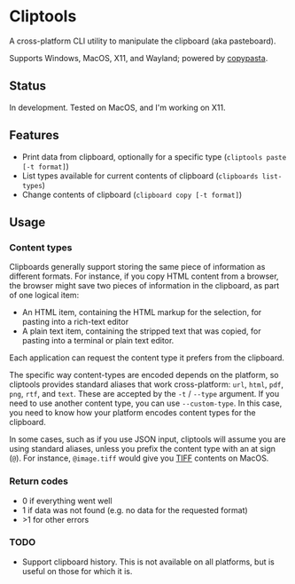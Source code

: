 # Cliptools

A cross-platform CLI utility to manipulate the clipboard (aka pasteboard).

Supports Windows, MacOS, X11, and Wayland; powered by [copypasta](https://github.com/alacritty/copypasta).

## Status

In development. Tested on MacOS, and I'm working on X11.

## Features

 - Print data from clipboard, optionally for a specific type (`cliptools paste [-t format]`)
 - List types available for current contents of clipboard (`clipboards list-types`)
 - Change contents of clipboard (`clipboard copy [-t format]`)

## Usage

### Content types

Clipboards generally support storing the same piece of information as different formats. For instance,
if you copy HTML content from a browser, the browser might save two pieces of information in the
clipboard, as part of one logical item:
 - An HTML item, containing the HTML markup for the selection, for pasting into a rich-text editor
 - A plain text item, containing the stripped text that was copied, for pasting into a terminal
   or plain text editor.

Each application can request the content type it prefers from the clipboard.

The specific way content-types are encoded depends on the platform, so cliptools provides standard
aliases that work cross-platform: `url`, `html`, `pdf`, `png`, `rtf`, and `text`. These are accepted
by the `-t` / `--type` argument. If you need to use another content type, you can use `--custom-type`.
In this case, you need to know how your platform encodes content types for the clipboard.

In some cases, such as if you use JSON input, cliptools will assume you are using standard aliases,
unless you prefix the content type with an at sign (`@`). For instance, `@image.tiff` would
give you [TIFF](https://en.wikipedia.org/wiki/TIFF) contents on MacOS.

### Return codes

 - 0 if everything went well
 - 1 if data was not found (e.g. no data for the requested format)
 - \>1 for other errors

### TODO

 - Support clipboard history. This is not available on all platforms, but is useful on those for which it is.
